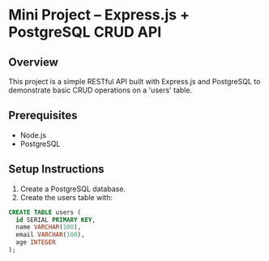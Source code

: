 # Mini Project – Express.js + PostgreSQL CRUD API

## Overview
This project is a simple RESTful API built with Express.js and PostgreSQL to demonstrate basic CRUD operations on a 'users' table.

## Prerequisites
- Node.js
- PostgreSQL

## Setup Instructions

1. Create a PostgreSQL database.
2. Create the users table with:

```sql
CREATE TABLE users (
  id SERIAL PRIMARY KEY,
  name VARCHAR(100),
  email VARCHAR(100),
  age INTEGER
);
